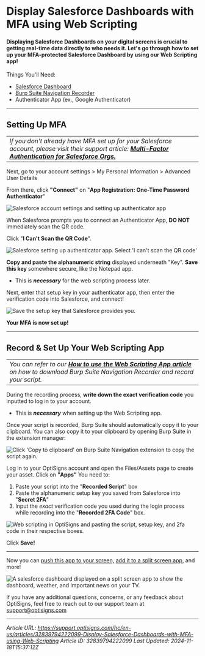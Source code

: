 # Display Salesforce Dashboards with MFA using Web Scripting

#### Displaying Salesforce Dashboards on your digital screens is crucial to getting real-time data directly to who needs it. Let's go through how to set up your MFA-protected Salesforce Dashboard by using our Web Scripting app!

Things You'll Need:

- [Salesforce Dashboard](https://www.salesforce.com/)
- [Burp Suite Navigation Recorder](https://chromewebstore.google.com/detail/burp-suite-navigation-rec/anpapjclbjicacakeoggghfldppbkepg)
- Authenticator App (ex., Google Authenticator)

---

## Setting Up MFA

|  |
| --- |
| *If you don't already have MFA set up for your Salesforce account, please visit their support article: **[Multi-Factor Authentication for Salesforce Orgs.](https://help.salesforce.com/s/articleView?id=sf.security_overview_2fa.htm&type=5)*** |

Next, go to your account settings > My Personal Information > Advanced User Details

From there, click **"Connect"** on "**App Registration: One-Time Password Authenticator**"

![Salesforce account settings and setting up authenticator app](https://support.optisigns.com/hc/article_attachments/35528791304211)

When Salesforce prompts you to connect an Authenticator App, **DO NOT** immediately scan the QR code.

Click "**I Can't Scan the QR Code**".

![Salesforce setting up authenticator app. Select 'I can't scan the QR code'](https://support.optisigns.com/hc/article_attachments/35528807336979)

**Copy and paste the alphanumeric string** displayed underneath "Key". **Save this key** somewhere secure, like the Notepad app.

- This is ***necessary*** for the web scripting process later.

Next, enter that setup key in your authenticator app, then enter the verification code into Salesforce, and connect!

![Save the setup key that Salesforce provides you.](https://support.optisigns.com/hc/article_attachments/35528807340691)

**Your MFA is now set up!**

---

## Record & Set Up Your Web Scripting App

|  |
| --- |
| *You can refer to our **[How to use the Web Scripting App article](https://support.optisigns.com/hc/en-us/articles/1500012522362)** on how to download Burp Suite Navigation Recorder and record your script.* |

During the recording process, **write down the exact verification code** you inputted to log in to your account.

- This is ***necessary*** when setting up the Web Scripting app.

Once your script is recorded, Burp Suite should automatically copy it to your clipboard. You can also copy it to your clipboard by opening Burp Suite in the extension manager:

![Click 'Copy to clipboard' on Burp Suite Navigation extension to copy the script again.](https://support.optisigns.com/hc/article_attachments/35528791311507)

Log in to your OptiSigns account and open the Files/Assets page to create your asset. Click on **"Apps"** You need to:

1. Paste your script into the "**Recorded Script**" box
2. Paste the alphanumeric setup key you saved from Salesforce into "**Secret 2FA**"
3. Input the *exact* verification code you used during the login process while recording into the "**Recorded 2FA Code**" box.

![Web scripting in OptiSigns and pasting the script, setup key, and 2fa code in their respective boxes.](https://support.optisigns.com/hc/article_attachments/35528807348627)

Click **Save!**

---

Now you can [push this app to your screen,](https://support.optisigns.com/hc/en-us/articles/18988049363859) [add it to a split screen app](https://support.optisigns.com/hc/en-us/articles/360026559573), and more!

![A salesforce dashboard displayed on a split screen app to show the dashboard, weather, and important news on your TV.](https://support.optisigns.com/hc/article_attachments/35377393852691)

If you have any additional questions, concerns, or any feedback about OptiSigns, feel free to reach out to our support team at support@optisigns.com

---
*Article URL: https://support.optisigns.com/hc/en-us/articles/32839794222099-Display-Salesforce-Dashboards-with-MFA-using-Web-Scripting*
*Article ID: 32839794222099*
*Last Updated: 2024-11-18T15:37:12Z*
